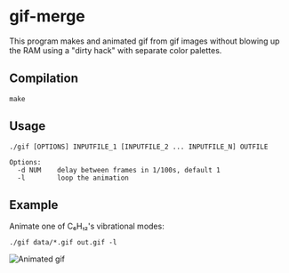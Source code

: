# gif-merge

This program makes and animated gif from gif images
without blowing up the RAM
using a "dirty hack" with separate color palettes.

## Compilation
```make```

## Usage
```
./gif [OPTIONS] INPUTFILE_1 [INPUTFILE_2 ... INPUTFILE_N] OUTFILE

Options:
  -d NUM    delay between frames in 1/100s, default 1
  -l        loop the animation
```

## Example
Animate one of C₆H₁₂'s vibrational modes:
```
./gif data/*.gif out.gif -l
```
![Animated gif](data/out.gif)
